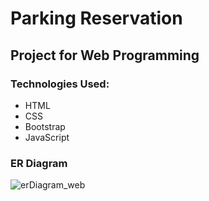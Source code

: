 # Parking Reservation

## Project for Web Programming

### Technologies Used:

- HTML
- CSS
- Bootstrap
- JavaScript

### ER Diagram

![erDiagram_web](https://github.com/user-attachments/assets/b208c060-e4fa-4b46-8fc7-6779f61c9239)

